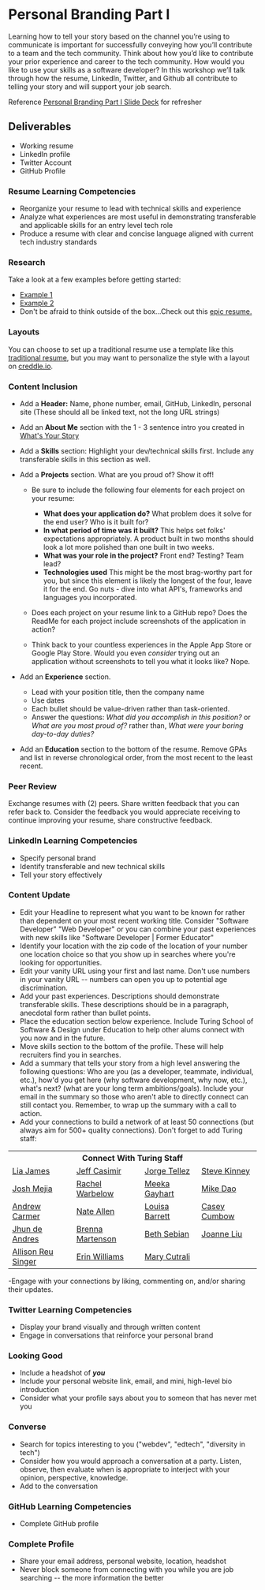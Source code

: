 # Personal Branding Part I
Learning how to tell your story based on the channel you’re using to communicate is important for successfully conveying how you’ll contribute to a team and the tech community. Think about how you’d like to contribute your prior experience and career to the tech community. How would you like to use your skills as a software developer? In this workshop we’ll talk through how the resume, LinkedIn, Twitter, and Github all contribute to telling your story and will support your job search. 

Reference [Personal Branding Part I Slide Deck](https://github.com/turingschool/professional_skills/blob/master/files/personal-branding.pdf
) for refresher

## Deliverables
- Working resume
- LinkedIn profile
- Twitter Account
- GitHub Profile

### Resume Learning Competencies
- Reorganize your resume to lead with technical skills and experience
- Analyze what experiences are most useful in demonstrating transferable and applicable skills for an entry level tech role
- Produce a resume with clear and concise language aligned with current tech industry standards

### Research
Take a look at a few examples before getting started:

 - [Example 1](https://www.turing.io/sites/default/files/resumes/josh_cass.pdf)
 - [Example 2](https://www.turing.io/sites/default/files/resumes/rose_a_kohn.pdf)
 - Don't be afraid to think outside of the box...Check out this [epic resume.](http://www.rleonardi.com/interactive-resume/)

### Layouts
You can choose to set up a traditional resume use a template like this [traditional resume](visualcv.com/www/google-docs-resume-templates/), but you may want to personalize the style with a layout on [creddle.io](http://creddle.io).

### Content Inclusion
- Add a __Header:__ Name, phone number, email, GitHub, LinkedIn, personal site (These should all be linked text, not the long URL strings)
- Add an __About Me__ section with the 1 - 3 sentence intro you created in [What's Your Story](/Your_Story.md)
- Add a __Skills__ section: Highlight your dev/technical skills first. Include any transferable skills in this section as well.
- Add a __Projects__ section. What are you proud of? Show it off!
	* Be sure to include the following four elements for each project on your resume:
		*	__What does your application do?__ What problem does it solve for the end user? Who is it built for?
		*	__In what period of time was it built?__ This helps set folks' expectations appropriately. A product built in two months should look a lot more polished than one built in two weeks.
		*	__What was your role in the project?__ Front end? Testing? Team lead?
		*	__Technologies used__ This might be the most brag-worthy part for you, but since this element is likely the longest of the four, leave it for the end. Go nuts - dive into what API's, frameworks and languages you incorporated.

	* Does each project on your resume link to a GitHub repo? Does the ReadMe for each project include screenshots of the application in action?

	* Think back to your countless experiences in the Apple App Store or Google Play Store. Would you even _consider_ trying out an application without screenshots to tell you what it looks like? Nope.
- Add an __Experience__ section.

	*	Lead with your position title, then the company name
	*	Use dates
	*	Each bullet should be value-driven rather than task-oriented.
	*	Answer the questions: _What did you accomplish in this position?_ or _What are you most proud of?_ rather than, _What were your boring day-to-day duties?_
- Add an __Education__ section to the bottom of the resume. Remove GPAs and list in reverse chronological order, from the most recent to the least recent.

### Peer Review
Exchange resumes with (2) peers. Share written feedback that you can refer back to. Consider the feedback you would appreciate receiving to continue improving your resume, share constructive feedback.

### LinkedIn Learning Competencies
- Specify personal brand
- Identify transferable and new technical skills
- Tell your story effectively

### Content Update
- Edit your Headline to represent what you want to be known for rather than dependent on your most recent working title. Consider "Software Developer" "Web Developer" or you can combine your past experiences with new skills like "Software Developer | Former Educator"
- Identify your location with the zip code of the location of your number one location choice so that you show up in searches where you're looking for opportunities.
- Edit your vanity URL using your first and last name. Don't use numbers in your vanity URL -- numbers can open you up to potential age discrimination.
- Add your past experiences. Descriptions should demonstrate transferable skills. These descriptions should be in a paragraph, anecdotal form rather than bullet points.
- Place the education section below experience. Include Turing School of Software & Design under Education to help other alums connect with you now and in the future.
- Move skills section to the bottom of the profile. These will help recruiters find you in searches.
- Add a summary that tells your story from a high level answering the following questions: Who are you (as a developer, teammate, individual, etc.), how'd you get here (why software development, why now, etc.), what's next? (what are your  long term ambitions/goals). Include your email in the summary so those who aren't able to directly connect can still contact you. Remember, to wrap up the summary with a call to action.
- Add your connections to build a network of at least 50 connections (but always aim for 500+ quality connections). Don't forget to add Turing staff: 
<table>
  <tr>
  <th colspan="5">Connect With Turing Staff</th>
  </tr>
  <tr>
  <td><a href="https://www.linkedin.com/profile/view?id=30991974&authType=NAME_SEARCH&authToken=nKiA&locale=en_US&trk=tyah&trkInfo=clickedVertical%3Amynetwork%2Cidx%3A1-1-1%2CtarId%3A1437430498336%2Ctas%3Alia%20jame">Lia James</a></td>
  <td><a href="https://www.linkedin.com/in/jcasimir?authType=NAME_SEARCH&authToken=iqEN&locale=en_US&trk=tyah&trkInfo=clickedVertical%3Amynetwork%2CclickedEntityId%3A40587160%2CauthType%3ANAME_SEARCH%2Cidx%3A1-1-1%2CtarId%3A1470970121949%2Ctas%3Ajeff%20ca">Jeff Casimir</a></td>
  <td><a href="https://www.linkedin.com/in/novohispano?authType=NAME_SEARCH&authToken=16ZS&locale=en_US&trk=tyah&trkInfo=clickedVertical%3Amynetwork%2CclickedEntityId%3A20849959%2CauthType%3ANAME_SEARCH%2Cidx%3A1-1-1%2CtarId%3A1470970228139%2Ctas%3AJorge">Jorge Tellez</a></td>
  <td><a href="https://www.linkedin.com/in/stevekinney?authType=NAME_SEARCH&authToken=6npp&locale=en_US&trk=tyah&trkInfo=clickedVertical%3Amynetwork%2CclickedEntityId%3A14483220%2CauthType%3ANAME_SEARCH%2Cidx%3A1-1-1%2CtarId%3A1470970363425%2Ctas%3Asteve%20kin">Steve Kinney</a></td>
   </tr>
   <tr>
  <td><a href="https://www.linkedin.com/in/joshmejia?authType=NAME_SEARCH&authToken=3STz&locale=en_US&trk=tyah&trkInfo=clickedVertical%3Amynetwork%2CclickedEntityId%3A56293325%2CauthType%3ANAME_SEARCH%2Cidx%3A1-1-1%2CtarId%3A1470970399095%2Ctas%3Ajosh%20m">Josh Mejia</a></td>
  <td><a href="https://www.linkedin.com/in/rwarbelow?authType=NAME_SEARCH&authToken=vEQ0&locale=en_US&trk=tyah&trkInfo=clickedVertical%3Amynetwork%2CclickedEntityId%3A249110372%2CauthType%3ANAME_SEARCH%2Cidx%3A1-2-2%2CtarId%3A1470970432281%2Ctas%3Arachel">Rachel Warbelow</a></a></td>
  <td><a href="https://www.linkedin.com/in/romeeka-gayhart-59543915?authType=NAME_SEARCH&authToken=g-4l&locale=en_US&trk=tyah&trkInfo=clickedVertical%3Amynetwork%2CclickedEntityId%3A51835649%2CauthType%3ANAME_SEARCH%2Cidx%3A1-1-1%2CtarId%3A1470970459422%2Ctas%3ARom">Meeka Gayhart</a></td>
  <td><a href="https://www.linkedin.com/in/michaeldao?authType=NAME_SEARCH&authToken=uW_W&locale=en_US&trk=tyah&trkInfo=clickedVertical%3Amynetwork%2CclickedEntityId%3A35154597%2CauthType%3ANAME_SEARCH%2Cidx%3A1-1-1%2CtarId%3A1470970491750%2Ctas%3Amichael%20d">Mike Dao</a></td>
  </tr>
  <tr>
  <td><a href="https://www.linkedin.com/in/andrewcarmer?authType=NAME_SEARCH&authToken=j6pP&locale=en_US&trk=tyah&trkInfo=clickedVertical%3Amynetwork%2CclickedEntityId%3A90187252%2CauthType%3ANAME_SEARCH%2Cidx%3A1-1-1%2CtarId%3A1470970530651%2Ctas%3AAndrew%20Ca">Andrew Carmer</a></td>
  <td><a href="https://www.linkedin.com/in/neightallen?authType=NAME_SEARCH&authToken=xfbk&locale=en_US&trk=tyah&trkInfo=clickedVertical%3Amynetwork%2CclickedEntityId%3A15405068%2CauthType%3ANAME_SEARCH%2Cidx%3A1-1-1%2CtarId%3A1470970564474%2Ctas%3ANate%20Allen">Nate Allen</a></a></td>
  <td><a href="https://www.linkedin.com/in/louisabarrett?authType=NAME_SEARCH&authToken=O6X9&locale=en_US&trk=tyah&trkInfo=clickedVertical%3Amynetwork%2CclickedEntityId%3A18902368%2CauthType%3ANAME_SEARCH%2Cidx%3A1-1-1%2CtarId%3A1470970603391%2Ctas%3ALouisa">Louisa Barrett</a></td>
  <td><a href="https://www.linkedin.com/in/caseycumbow?authType=NAME_SEARCH&authToken=mtKn&locale=en_US&trk=tyah&trkInfo=clickedVertical%3Amynetwork%2CclickedEntityId%3A116336370%2CauthType%3ANAME_SEARCH%2Cidx%3A1-1-1%2CtarId%3A1470970633213%2Ctas%3ACasey%20">Casey Cumbow</a></td>
  </tr>
  <tr>
   <td><a href="https://www.linkedin.com/in/joshuajhun?authType=NAME_SEARCH&authToken=6zOI&locale=en_US&trk=tyah&trkInfo=clickedVertical%3Amynetwork%2CclickedEntityId%3A443442264%2CauthType%3ANAME_SEARCH%2Cidx%3A1-1-1%2CtarId%3A1470970676152%2Ctas%3Aandres">Jhun de Andres</a></td>
  <td><a href="https://www.linkedin.com/in/brennamartenson?authType=NAME_SEARCH&authToken=p8wo&locale=en_US&trk=tyah&trkInfo=clickedVertical%3Amynetwork%2CclickedEntityId%3A81422440%2CauthType%3ANAME_SEARCH%2Cidx%3A1-1-1%2CtarId%3A1470970708687%2Ctas%3ABrenna">Brenna Martenson</a></td>
  <td><a href="https://www.linkedin.com/in/bethsebian?authType=NAME_SEARCH&authToken=oM3c&locale=en_US&trk=tyah&trkInfo=clickedVertical%3Amynetwork%2CclickedEntityId%3A58890792%2CauthType%3ANAME_SEARCH%2Cidx%3A1-1-1%2CtarId%3A1470970738238%2Ctas%3Abeth%20sebian">Beth Sebian</a></td>
  <td><a href="https://www.linkedin.com/in/joanne-m-w-liu-09a98614?authType=NAME_SEARCH&authToken=ZyaM&locale=en_US&trk=tyah&trkInfo=clickedVertical%3Amynetwork%2CclickedEntityId%3A50191606%2CauthType%3ANAME_SEARCH%2Cidx%3A1-1-1%2CtarId%3A1470970770884%2Ctas%3Ajoanne">Joanne Liu</a></td>
  </tr>
   <td><a href="https://www.linkedin.com/in/allisonreu?authType=NAME_SEARCH&authToken=WAyt&locale=en_US&trk=tyah&trkInfo=clickedVertical%3Amynetwork%2CclickedEntityId%3A63016265%2CauthType%3ANAME_SEARCH%2Cidx%3A1-1-1%2CtarId%3A1470970802229%2Ctas%3Aallison">Allison Reu Singer</a></td><td><a href="https://www.linkedin.com/in/erin-neill-williams-793696a8?authType=NAME_SEARCH&authToken=XB3a&locale=en_US&trk=tyah&trkInfo=clickedVertical%3Amynetwork%2CclickedEntityId%3A383897055%2CauthType%3ANAME_SEARCH%2Cidx%3A1-1-1%2CtarId%3A1470970853087%2Ctas%3AErin%20Will">Erin Williams</a></td>
  <td><a href="https://www.linkedin.com/in/maryelizabethcutrali?authType=NAME_SEARCH&authToken=SXv5&locale=en_US&trk=tyah&trkInfo=clickedVertical%3Amynetwork%2CclickedEntityId%3A44368473%2CauthType%3ANAME_SEARCH%2Cidx%3A1-1-1%2CtarId%3A1470970953572%2Ctas%3AMary%20cut">Mary Cutrali</a></td>
    </tr>
</table>


-Engage with your connections by liking, commenting on, and/or sharing their updates.

### Twitter Learning Competencies
- Display your brand visually and through written content
- Engage in conversations that reinforce your personal brand

### Looking Good
- Include a headshot of **_you_**
- Include your personal website link, email, and mini, high-level bio introduction
- Consider what your profile says about you to someon that has never met you
 
### Converse
- Search for topics interesting to you ("webdev", "edtech", "diversity in tech")
- Consider how you would approach a conversation at a party. Listen, observe, then evaluate when is appropriate to interject with your opinion, perspective, knowledge.
- Add to the conversation

### GitHub Learning Competencies
- Complete GitHub profile

### Complete Profile
- Share your email address, personal website, location, headshot
- Never block someone from connecting with you while you are job searching -- the more information the better
